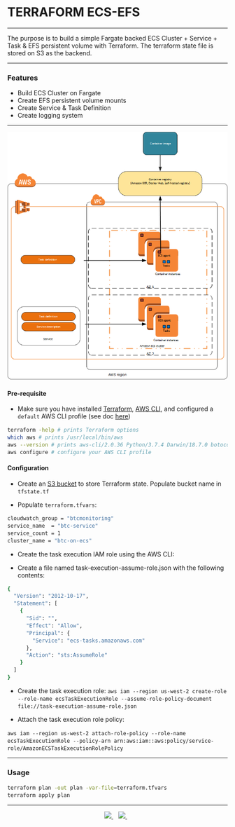 # TERRAFORM ECS-EFS

---

The purpose is to build a simple Fargate backed ECS Cluster + Service + Task & EFS persistent volume with Terraform. The terraform state file is stored on S3 as the backend.

---

### Features

- Build ECS Cluster on Fargate
- Create EFS persistent volume mounts
- Create Service & Task Definition
- Create logging system

---

![AWS Architecture](ecs.png)

#### Pre-requisite

- Make sure you have installed [Terraform](https://learn.hashicorp.com/tutorials/terraform/install-cli), [AWS CLI](https://docs.aws.amazon.com/cli/latest/userguide/install-cliv2-mac.html#cliv2-mac-prereq), and configured a `default` AWS CLI profile (see doc [here](https://docs.aws.amazon.com/cli/latest/userguide/cli-configure-quickstart.html#cli-configure-quickstart-profiles))

```bash
terraform -help # prints Terraform options
which aws # prints /usr/local/bin/aws
aws --version # prints aws-cli/2.0.36 Python/3.7.4 Darwin/18.7.0 botocore/2.0.0
aws configure # configure your AWS CLI profile
```

#### Configuration

- Create an [S3 bucket](https://www.terraform.io/docs/language/settings/backends/s3.html) to store Terraform state. Populate bucket name in `tfstate.tf`

* Populate `terraform.tfvars`:

```bash
cloudwatch_group = "btcmonitoring"
service_name  = "btc-service"
service_count = 1
cluster_name = "btc-on-ecs"
```

* Create the task execution IAM role using the AWS CLI:
- Create a file named task-execution-assume-role.json with the following contents:

```bash
{
  "Version": "2012-10-17",
  "Statement": [
    {
      "Sid": "",
      "Effect": "Allow",
      "Principal": {
        "Service": "ecs-tasks.amazonaws.com"
      },
      "Action": "sts:AssumeRole"
    }
  ]
}
```
- Create the task execution role:
`aws iam --region us-west-2 create-role --role-name ecsTaskExecutionRole --assume-role-policy-document file://task-execution-assume-role.json`

- Attach the task execution role policy:

`aws iam --region us-west-2 attach-role-policy --role-name ecsTaskExecutionRole --policy-arn arn:aws:iam::aws:policy/service-role/AmazonECSTaskExecutionRolePolicy`


---

### Usage

```bash
terraform plan -out plan -var-file=terraform.tfvars
terraform apply plan
```

---

<p align='center'>

  <a href="https://www.linkedin.com/in/prasanjit-singh/">
    <img src="https://img.shields.io/badge/linkedin-%230077B5.svg?&style=for-the-badge&logo=linkedin&logoColor=white" />
  </a>&nbsp;&nbsp;
  <a href="https://youtube.com/binpipe">
    <img src="https://img.shields.io/badge/YouTube-FF0000?style=for-the-badge&logo=youtube&logoColor=white" />        
  </a>&nbsp;&nbsp;

</p>
